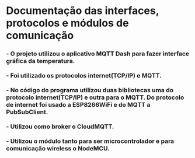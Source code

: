 # Documentação das interfaces, protocolos e módulos de comunicação

<h3>- O projeto utilizou o aplicativo MQTT Dash para fazer interface gráfica da temperatura. 
<br><br>
- Foi utilizado os protocolos internet(TCP/IP) e MQTT.
<br><br>
 - No código do programa utilizou duas bibliotecas uma do protocolo internet(TCP/IP) e outra para o MQTT. Do protocolo de internet foi usado a ESP8266WiFi e do MQTT a PubSubClient.
<br><br>    
- Utilizou como broker o CloudMQTT.  
<br><br>
- Utilizou o módulo tanto para ser microcontrolador e para comunicação wireless o NodeMCU.
</h3>
